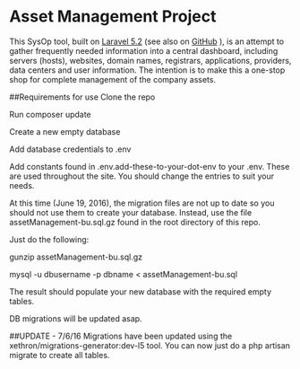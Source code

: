 # Asset Management Project

This SysOp tool, built on [Laravel 5.2](http://laravel.com/) (see also on [GitHub](https://github.com/laravel/laravel) ), is an attempt to gather frequently needed information into a central dashboard, including servers (hosts), websites, domain names, registrars, applications, providers, data centers and user information. The intention is to make this a one-stop shop for complete management of the company assets.

##Requirements for use
Clone the repo

Run composer update

Create a new empty database

Add database credentials to .env

Add constants found in .env.add-these-to-your-dot-env to your .env. These are used throughout the site. You should change the entries to suit your needs.

At this time (June 19, 2016), the migration files are not up to date so you should not use them to create your database. Instead, use the file assetManagement-bu.sql.gz found in the root directory of this repo.

Just do the following:

gunzip assetManagement-bu.sql.gz

mysql -u dbusername -p dbname < assetManagement-bu.sql

The result should populate your new database with the required empty tables.

DB migrations will be updated asap.

##UPDATE - 7/6/16
Migrations have been updated using the xethron/migrations-generator:dev-l5 tool. You can now just do a php artisan migrate to create all tables.  
